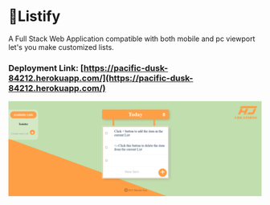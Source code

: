 # 📃Listify
A Full Stack Web Application compatible with both mobile and pc viewport let's you make customized lists.
### Deployment Link: [https://pacific-dusk-84212.herokuapp.com/](https://pacific-dusk-84212.herokuapp.com/)
<img src="public/Images/Listify ss 1.png">
